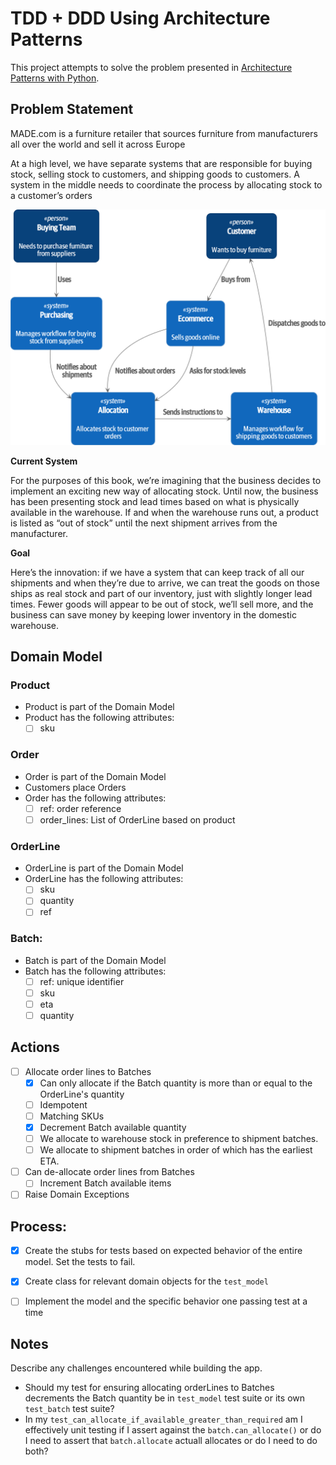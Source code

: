 # TDD + DDD Using Architecture Patterns 

This project attempts to solve the problem presented in [Architecture Patterns with Python](https://learning.oreilly.com/library/view/architecture-patterns-with/9781492052197/).

## Problem Statement 

MADE.com is a furniture retailer that sources furniture from manufacturers all over the world and sell it across Europe  

At a high level, we have separate systems that are responsible for buying stock, selling stock to customers, and shipping goods to customers. A system in the middle needs to coordinate the process by allocating stock to a customer’s orders

![img](./docs/img/img1.png)

**Current System** 

For the purposes of this book, we’re imagining that the business decides to implement an exciting new way of allocating stock. Until now, the business has been presenting stock and lead times based on what is physically available in the warehouse. If and when the warehouse runs out, a product is listed as “out of stock” until the next shipment arrives from the manufacturer.

**Goal** 

Here’s the innovation: if we have a system that can keep track of all our shipments and when they’re due to arrive, we can treat the goods on those ships as real stock and part of our inventory, just with slightly longer lead times. Fewer goods will appear to be out of stock, we’ll sell more, and the business can save money by keeping lower inventory in the domestic warehouse.



## Domain Model

### Product 

* Product is part of the Domain Model 
* Product has the following  attributes: 
    - [ ] sku

### Order

* Order is part of the Domain Model 
* Customers place Orders 
* Order has the following attributes: 
    - [ ] ref: order reference
    - [ ] order_lines: List of OrderLine based on product

### OrderLine 

* OrderLine is part of the Domain Model  
* OrderLine has the following attributes:
    - [ ] sku
    - [ ] quantity 
    - [ ] ref

### Batch: 
    
* Batch is part of the Domain Model 
* Batch has  the following  attributes: 
    - [ ] ref: unique identifier
    - [ ] sku
    - [ ] eta 
    - [ ] quantity 

## Actions 

- [ ] Allocate order lines to Batches 
    - [x] Can only allocate if the Batch quantity is more than or equal to the OrderLine's quantity 
    - [ ] Idempotent 
    - [ ] Matching SKUs 
    - [x] Decrement Batch available quantity 
    - [ ] We allocate to warehouse stock in preference to shipment batches. 
    - [ ] We allocate to shipment batches in order of which has the earliest ETA.

- [ ] Can de-allocate order lines from  Batches 
    - [ ] Increment Batch available items 

- [ ] Raise Domain Exceptions

## Process:

- [x] Create the stubs for tests based on expected behavior of the entire model. Set the tests to fail.
- [x] Create class for relevant domain objects for the `test_model`
- [ ] Implement the model and the specific behavior  one passing test  at a time


## Notes

Describe any challenges encountered while building the app.

* Should my test for ensuring allocating orderLines to Batches decrements the Batch quantity  be in `test_model` test suite or its own `test_batch` test suite?
* In my `test_can_allocate_if_available_greater_than_required` am I effectively unit testing if I assert against the `batch.can_allocate()` or do I need to assert that `batch.allocate` actuall allocates or do I need to do both? 
